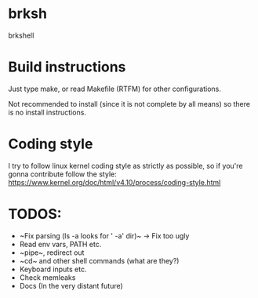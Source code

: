 # brksh
brkshell

# Build instructions
Just type make, or read Makefile (RTFM) for other configurations.

Not recommended to install (since it is not complete by all means) so there is no install instructions.

# Coding style
I try to follow linux kernel coding style as strictly as possible, so if you're gonna contribute follow the style:
https://www.kernel.org/doc/html/v4.10/process/coding-style.html

# TODOS:
- ~Fix parsing (ls -a looks for ' -a' dir)~ -> Fix too ugly
- Read env vars, PATH etc.
- ~pipe~, redirect out
- ~cd~ and other shell commands (what are they?)
- Keyboard inputs etc.
- Check memleaks
- Docs (In the very distant future)
